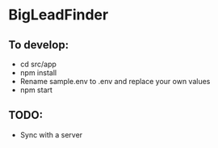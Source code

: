 # BigLeadFinder

## To develop:

* cd src/app
* npm install
* Rename sample.env to .env and replace your own values
* npm start

## TODO:

* Sync with a server

